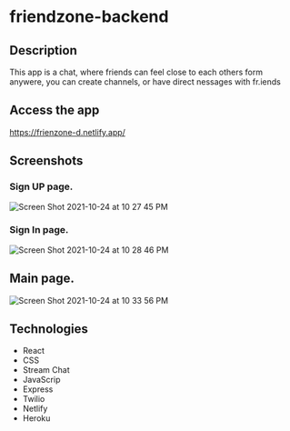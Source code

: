 # friendzone-backend
## Description

This app is a chat, where friends can feel close to each others form anywere, you can create channels, or have direct nessages with fr.iends

## Access the app

https://frienzone-d.netlify.app/

## Screenshots

### Sign UP page.

![Screen Shot 2021-10-24 at 10 27 45 PM](https://user-images.githubusercontent.com/87623043/138625807-31c04ed6-5ffa-48a4-8746-65b2780c9050.png)


### Sign In page.

![Screen Shot 2021-10-24 at 10 28 46 PM](https://user-images.githubusercontent.com/87623043/138625900-b255cfaa-b0e8-43bf-b4e4-c08a8e895583.png)


## Main page.

![Screen Shot 2021-10-24 at 10 33 56 PM](https://user-images.githubusercontent.com/87623043/138626286-3a7dab3b-b711-4174-87af-2db39f76046b.png)

## Technologies
- React
- CSS
- Stream Chat
- JavaScrip
- Express
- Twilio
- Netlify
- Heroku
